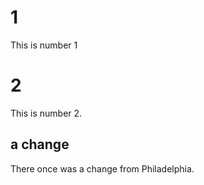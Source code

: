 # 1

This is number 1

# 2

This is number 2.

## a change

There once was a change from Philadelphia.

